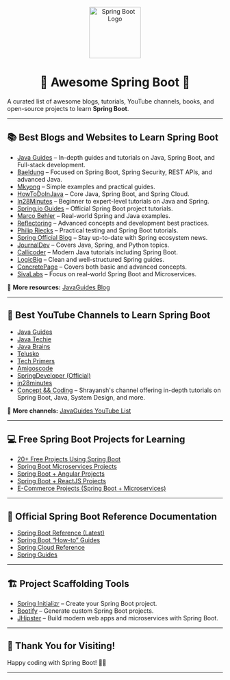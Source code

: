<p align="center">
  <img src="https://spring.io/images/projects/spring-boot-5af937eae6b24e8db9697f67b1a58c82.svg" alt="Spring Boot Logo" width="120" />
</p>

<h1 align="center">🌸 Awesome Spring Boot 🚀</h1>

A curated list of awesome blogs, tutorials, YouTube channels, books, and open-source projects to learn **Spring Boot**.

---

## 📚 Best Blogs and Websites to Learn Spring Boot

- [Java Guides](https://www.javaguides.net/p/spring-boot-tutorial.html) – In-depth guides and tutorials on Java, Spring Boot, and Full-stack development.
- [Baeldung](https://www.baeldung.com/spring-boot) – Focused on Spring Boot, Spring Security, REST APIs, and advanced Java.
- [Mkyong](https://www.mkyong.com/tutorials/spring-boot-tutorials/) – Simple examples and practical guides.
- [HowToDoInJava](https://howtodoinjava.com/spring-boot-tutorials) – Core Java, Spring Boot, and Spring Cloud.
- [In28Minutes](https://www.springboottutorial.com/) – Beginner to expert-level tutorials on Java and Spring.
- [Spring.io Guides](https://spring.io/guides) – Official Spring Boot project tutorials.
- [Marco Behler](https://www.marcobehler.com/guides) – Real-world Spring and Java examples.
- [Reflectoring](https://reflectoring.io/) – Advanced concepts and development best practices.
- [Philip Riecks](https://rieckpil.de/category/spring-framework/) – Practical testing and Spring Boot tutorials.
- [Spring Official Blog](https://spring.io/blog) – Stay up-to-date with Spring ecosystem news.
- [JournalDev](https://www.journaldev.com/7969/spring-boot-tutorial) – Covers Java, Spring, and Python topics.
- [Callicoder](https://www.callicoder.com/categories/spring-boot/) – Modern Java tutorials including Spring Boot.
- [LogicBig](https://www.logicbig.com/tutorials/spring-framework/spring-boot.html) – Clean and well-structured Spring guides.
- [ConcretePage](https://www.concretepage.com/spring-boot/) – Covers both basic and advanced concepts.
- [SivaLabs](https://www.sivalabs.in/categories/springboot/) – Focus on real-world Spring Boot and Microservices.

🔗 **More resources:** [JavaGuides Blog](https://www.javaguides.net/2019/07/best-spring-boot-tutorials.html)

---

## 🎥 Best YouTube Channels to Learn Spring Boot

- [Java Guides](https://www.youtube.com/c/JavaGuides/playlists)
- [Java Techie](https://www.youtube.com/channel/UCORuRdpN2QTCKnsuEaeK-kQ)
- [Java Brains](https://www.youtube.com/channel/UCYt1sfh5464XaDBH0oH_o7Q)
- [Telusko](https://www.youtube.com/channel/UC59K-uG2A5ogwIrHw4bmlEg)
- [Tech Primers](https://www.youtube.com/channel/UCB12jjYsYv-eipCvBDcMbXw)
- [Amigoscode](https://www.youtube.com/channel/UC2KfmYEM4KCuA1ZurravgYw)
- [SpringDeveloper (Official)](https://www.youtube.com/channel/UC7yfnfvEUlXUIfm8rGLwZdA)
- [in28minutes](https://www.youtube.com/channel/UCLz7LG4YVi7_iyk4yOARcxA)
- [Concept && Coding](https://www.youtube.com/@ConceptandCoding) – Shrayansh's channel offering in-depth tutorials on Spring Boot, Java, System Design, and more.

🔗 **More channels:** [JavaGuides YouTube List](https://www.javaguides.net/2020/06/best-youtube-channels-to-learn-spring-boot.html)

---

## 💻 Free Spring Boot Projects for Learning

- [20+ Free Projects Using Spring Boot](https://www.javaguides.net/2018/10/free-open-source-projects-using-spring-boot.html)
- [Spring Boot Microservices Projects](https://www.javaguides.net/2020/06/free-spring-boot-microservices-open-source-projects-github.html)
- [Spring Boot + Angular Projects](https://www.javaguides.net/2020/06/free-spring-boot-angular-open-source-projects-github.html)
- [Spring Boot + ReactJS Projects](https://www.javaguides.net/2020/08/free-spring-boot-reactjs-open-source-projects-github.html)
- [E-Commerce Projects (Spring Boot + Microservices)](https://www.javaguides.net/2021/02/java-free-e-commerce-open-source-projects.html)

---

## 📘 Official Spring Boot Reference Documentation

- [Spring Boot Reference (Latest)](https://docs.spring.io/spring-boot/docs/current/reference/htmlsingle/)
- [Spring Boot “How-to” Guides](https://docs.spring.io/spring-boot/docs/current/reference/htmlsingle/#howto)
- [Spring Cloud Reference](https://docs.spring.io/spring-cloud/docs/current/reference/html/)
- [Spring Guides](https://spring.io/guides)

---

## 🏗️ Project Scaffolding Tools

- [Spring Initializr](https://start.spring.io/) – Create your Spring Boot project.
- [Bootify](https://bootify.io) – Generate custom Spring Boot projects.
- [JHipster](https://www.jhipster.tech/) – Build modern web apps and microservices with Spring Boot.

---

## 🙏 Thank You for Visiting!

Happy coding with Spring Boot! 🌱🚀

---
